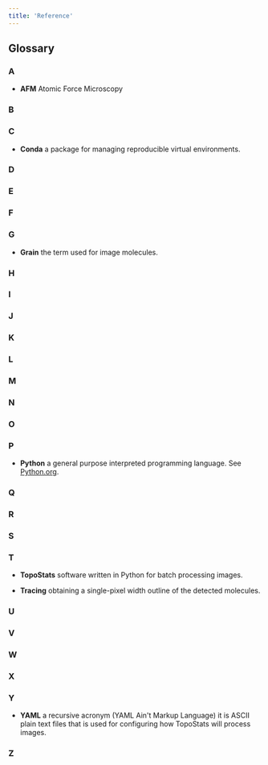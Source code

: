 ```yaml
---
title: 'Reference'
---
```


## Glossary

### A

+ **AFM** Atomic Force Microscopy

### B

### C

+ **Conda** a package for managing reproducible virtual environments.

### D

### E

### F

### G

+ **Grain** the term used for image molecules.

### H

### I

### J

### K

### L

### M

### N

### O

### P

+ **Python** a general purpose interpreted programming language. See [Python.org][python].

### Q

### R

### S

### T

+ **TopoStats** software written in Python for batch processing images.

+ **Tracing** obtaining a single-pixel width outline of the detected molecules.

### U

### V

### W

### X

### Y

+ **YAML** a recursive acronym (YAML Ain't Markup Language) it is ASCII plain text files that is used for configuring
  how TopoStats will process images.

### Z


[python]: https://www.python.org
